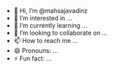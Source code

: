 - 👋 Hi, I’m @mahsajavadinz
- 👀 I’m interested in ...
- 🌱 I’m currently learning ...
- 💞️ I’m looking to collaborate on ...
- 📫 How to reach me ...
- 😄 Pronouns: ...
- ⚡ Fun fact: ...

<!---
mahsajavadinz/mahsajavadinz is a ✨ special ✨ repository because its `README.md` (this file) appears on your GitHub profile.
You can click the Preview link to take a look at your changes.
--->
